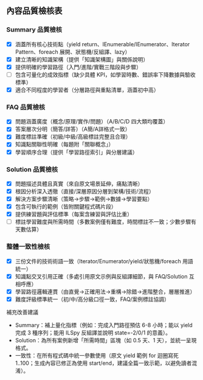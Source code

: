 ## 內容品質檢核表

### Summary 品質檢核
- [x] 涵蓋所有核心技術點（yield return、IEnumerable/IEnumerator、Iterator Pattern、foreach 展開、狀態機/反組譯、lazy）
- [x] 建立清晰的知識架構（提供「知識架構圖」與關係說明）
- [x] 提供明確的學習路徑（入門/進階/實戰三階段與步驟）
- [ ] 包含可量化的成效指標（缺少具體 KPI，如學習時數、錯誤率下降數據與驗收標準）
- [x] 適合不同程度的學習者（分層路徑與重點清單，涵蓋初中高）

### FAQ 品質檢核
- [x] 問題涵蓋廣度（概念/原理/實作/問題）（A/B/C/D 四大類均覆蓋）
- [x] 答案層次分明（簡答/詳答）（A簡/A詳格式一致）
- [x] 難度標註準確（初級/中級/高級標註完整且合理）
- [x] 知識點關聯性明確（每題附「關聯概念」）
- [x] 學習順序合理（提供「學習路徑索引」與分層建議）

### Solution 品質檢核
- [x] 問題描述具體且真實（來自原文場景延伸，痛點清晰）
- [x] 根因分析深入透徹（直接/深層原因分層到架構/技術/流程）
- [x] 解決方案步驟清晰（策略→步驟→範例→數據→學習要點）
- [x] 包含可執行的範例（皆附關鍵程式碼片段）
- [x] 提供練習題與評估標準（每案含練習與評估比重）
- [ ] 標註學習難度與所需時間（多數案例僅有難度，時間標註不一致；少數步驟有天數估算）

### 整體一致性檢核
- [x] 三份文件的技術術語一致（Iterator/Enumerator/yield/狀態機/foreach 用語統一）
- [x] 知識點交叉引用正確（多處引用原文示例與反組譯細節，與 FAQ/Solution 互相呼應）
- [x] 學習路徑邏輯連貫（由直覺→正確用法→重構→除錯→進階整合，層層推進）
- [x] 難度評級標準統一（初/中/高分級口徑一致，FAQ/案例標註協調）

補充改善建議
- Summary：補上量化指標（例如：完成入門路徑預估 6-8 小時；能以 yield 完成 3 種序列；能用 ILSpy 反組譯並說明 state=-2/0/1 的意義）。
- Solution：為所有案例新增「所需時間」區塊（如 0.5 天、1 天），並統一呈現格式。
- 一致性：在所有程式碼中統一參數使用（原文 yield 範例 for 迴圈寫死 1..100；生成內容已修正為使用 start/end，建議全篇一致示範，以避免讀者混淆）。